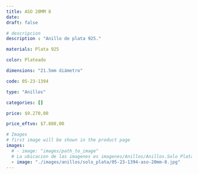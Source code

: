 ```yaml
---
title: ASO 20MM 8
date: 
draft: false

# descripcion
description : "Anillo de plata 925."

materials: Plata 925

color: Plateado

dimensions: "21.5mm diámetro"

code: 05-23-1394

type: "Anillos"

categories: []

price: $9.270,00

price_eftvo: $7.880,00

# Images
# first image will be shown in the product page
images:
  # - image: "images/path_to_image"
  # La ubicacion de las imagenes es imagenes/Anillos/Anillos.Solo Plata/05-23-1394-aso-20mm-8
  - image: "./images/anillos/solo_plata/05-23-1394-aso-20mm-8.jpg"
---
```


